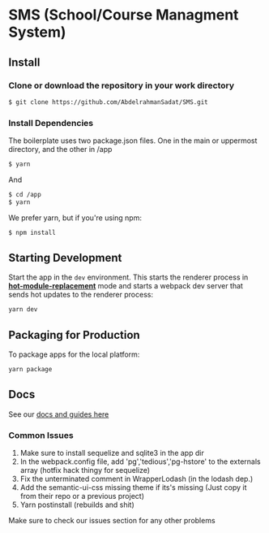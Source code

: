 # SMS (School/Course Managment System)
## Install
### Clone or download the repository in your work directory
```sh
$ git clone https://github.com/AbdelrahmanSadat/SMS.git
```

### Install Dependencies
The boilerplate uses two package.json files. One in the main or 
uppermost directory, and the other in /app
```sh
$ yarn
```
And
```sh
$ cd /app
$ yarn
```
We prefer yarn, but if you're using npm:
```sh
$ npm install
```


## Starting Development

Start the app in the `dev` environment. This starts the renderer process in [**hot-module-replacement**](https://webpack.js.org/guides/hmr-react/) mode and starts a webpack dev server that sends hot updates to the renderer process:

```bash
yarn dev
```

## Packaging for Production

To package apps for the local platform:

```bash
yarn package
```

## Docs

See our [docs and guides here](https://electron-react-boilerplate.js.org/docs/installation)


### Common Issues
1. Make sure to install sequelize and sqlite3 in the app dir
2. In the webpack.config file, add 'pg','tedious','pg-hstore'
   to the externals array (hotfix hack thingy for sequelize)
3. Fix the unterminated comment in WrapperLodash (in the lodash dep.)
4. Add the semantic-ui-css missing theme if its's missing
  (Just copy it from their repo or a previous project)
5. Yarn postinstall (rebuilds and shit)

Make sure to check our issues section for any other problems